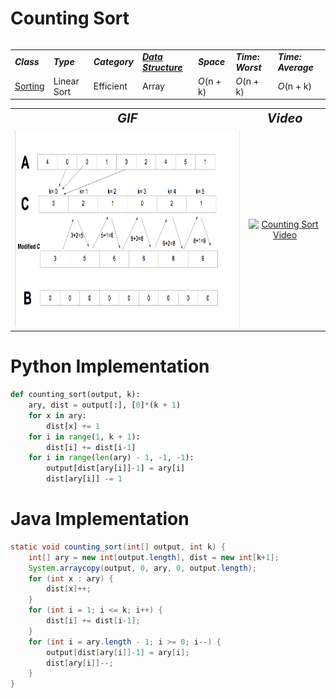 # Counting Sort
<table>
    <tr>
        <table>
            <tr>
                <td><strong><i>Class</i></strong></td>
                <td><strong><i>Type</i></strong></td>
                <td><strong><i>Category</i></strong></td>
                <td><strong><i><a href="/DataStructures/">Data Structure</a></i></strong></td>
                <td><strong><i>Space</i></strong></td>
                <td><strong><i>Time: Worst</i></strong></td>
                <td><strong><i>Time: Average</i></strong></td>
            </tr>
            <tr>
                <td><a href="/Sorting/">Sorting</a></td>
                <td>Linear Sort</td>
                <td>Efficient</td>
                <td>Array</td>
                <td><i>O</i>(n + k)</td>
                <td><i>O</i>(n + k)</td>
                <td><i>O</i>(n + k)</td>
            </tr>
        </table>
    </tr>
    <tr>
        <table>
            <tr style="text-align: center; font-size:20px;">
                <td><strong><i>GIF</i></strong></td>
                <td><strong><i>Video</i></strong></td>
            </tr>
            <tr>
                <td style="text-align: center;"><img src="CountingSort.gif" alt="Counting Sort GIF" style="width: auto; height: 315px;"/></td>
                <td style="text-align: center;"><a href="https://youtu.be/7zuGmKfUt7s"><img src="http://img.youtube.com/vi/7zuGmKfUt7s/0.jpg" alt="Counting Sort Video" width="560" height="315"/></a></td>
            </tr>
        </table>
    </tr>
</table>

# Python Implementation
``` python
def counting_sort(output, k):
    ary, dist = output[:], [0]*(k + 1)
    for x in ary:
        dist[x] += 1
    for i in range(1, k + 1):
        dist[i] += dist[i-1]
    for i in range(len(ary) - 1, -1, -1):
        output[dist[ary[i]]-1] = ary[i]
        dist[ary[i]] -= 1
```

# Java Implementation
``` java
static void counting_sort(int[] output, int k) {
    int[] ary = new int[output.length], dist = new int[k+1];
    System.arraycopy(output, 0, ary, 0, output.length);
    for (int x : ary) {
        dist[x]++;
    }
    for (int i = 1; i <= k; i++) {
        dist[i] += dist[i-1];
    }
    for (int i = ary.length - 1; i >= 0; i--) {
        output[dist[ary[i]]-1] = ary[i];
        dist[ary[i]]--;
    }
}
```